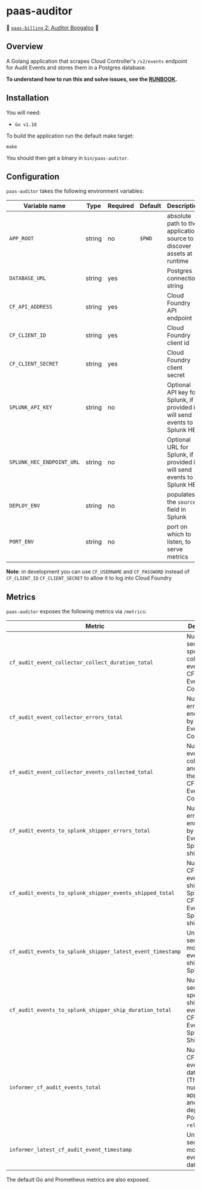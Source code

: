 # paas-auditor

🎵 [`paas-billing` 2: Auditor Boogaloo](https://www.youtube.com/watch?v=4Oy7krobW78) 🎵

## Overview

A Golang application that scrapes Cloud Controller's `/v2/events` endpoint for Audit Events and stores them in a Postgres database.

**To understand how to run this and solve issues, see the [RUNBOOK](RUNBOOK.md).**

## Installation

You will need:

* `Go v1.18`

To build the application run the default make target:

```
make
```

You should then get a binary in `bin/paas-auditor`.

## Configuration

`paas-auditor` takes the following environment variables:

| Variable name | Type | Required | Default | Description |
|---|---|---|---|---|
|`APP_ROOT`|string|no|`$PWD`|absolute path to the application source to discover assets at runtime|
|`DATABASE_URL`|string|yes||Postgres connection string|
|`CF_API_ADDRESS`|string|yes||Cloud Foundry API endpoint|
|`CF_CLIENT_ID`|string|yes|| Cloud Foundry client id|
|`CF_CLIENT_SECRET`|string|yes||Cloud Foundry client secret|
|`SPLUNK_API_KEY`|string|no||Optional API key for Splunk, if provided it will send events to Splunk HEC|
|`SPLUNK_HEC_ENDPOINT_URL`|string|no||Optional URL for Splunk, if provided it will send events to Splunk HEC|
|`DEPLOY_ENV`|string|no||populates the `source` field in Splunk|
|`PORT_ENV`|string|no||port on which to listen, to serve metrics|

**Note**: in development you can use `CF_USERNAME` and `CF_PASSWORD` instead of `CF_CLIENT_ID` `CF_CLIENT_SECRET` to allow it to log into Cloud Foundry

## Metrics

`paas-auditor` exposes the following metrics via `/metrics`:

| Metric | Description |
|---|---|
|`cf_audit_event_collector_collect_duration_total`| Number of seconds spent collecting events by CF Audit Event Collector |
|`cf_audit_event_collector_errors_total`| Number of errors encountered by CF Audit Event Collector |
|`cf_audit_event_collector_events_collected_total`| Number of events collected and saved to the DB by CF Audit Event Collector |
|`cf_audit_events_to_splunk_shipper_errors_total`| Number of errors encountered by CF Audit Events to Splunk shipper |
|`cf_audit_events_to_splunk_shipper_events_shipped_total`| Number of CF audit events shipped to Splunk by CF Audit Events to Splunk shipper |
|`cf_audit_events_to_splunk_shipper_latest_event_timestamp`| Unix epoch seconds of most recent event shipped to Splunk |
|`cf_audit_events_to_splunk_shipper_ship_duration_total`| Number of seconds spent shipping events by CF Audit Events to Splunk Shipper |
|`informer_cf_audit_events_total`| Number of CF audit events in the database (This number is approximate, and depends on Postgres `reltuples`) |
|`informer_latest_cf_audit_event_timestamp`| Unix epoch seconds of most recent event in the database |

The default Go and Prometheus metrics are also exposed.
